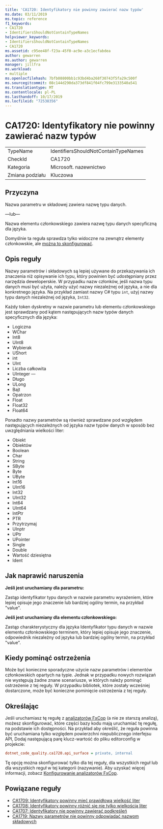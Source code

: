 ```yaml
---
title: 'CA1720: Identyfikatory nie powinny zawierać nazw typów'
ms.date: 03/11/2019
ms.topic: reference
f1_keywords:
- CA1720
- IdentifiersShouldNotContainTypeNames
helpviewer_keywords:
- IdentifiersShouldNotContainTypeNames
- CA1720
ms.assetid: c95ee48f-f23a-45f0-ac9e-a3c1ecfabdea
author: gewarren
ms.author: gewarren
manager: jillfra
ms.workload:
- multiple
ms.openlocfilehash: 7bfb08800bb1c93bd4ba268f30743f5fa29c500f
ms.sourcegitcommit: 08c144d290da373df841f04fc799e3133540a541
ms.translationtype: MT
ms.contentlocale: pl-PL
ms.lasthandoff: 10/17/2019
ms.locfileid: "72538356"
---
```

# <a name="ca1720-identifiers-should-not-contain-type-names"></a>CA1720: Identyfikatory nie powinny zawierać nazw typów

|||
|-|-|
|TypeName|IdentifiersShouldNotContainTypeNames|
|CheckId|CA1720|
|Kategoria|Microsoft. nazewnictwo|
|Zmiana podziału|Kluczowa|

## <a name="cause"></a>Przyczyna

Nazwa parametru w składowej zawiera nazwę typu danych.

—lub—

Nazwa elementu członkowskiego zawiera nazwę typu danych specyficzną dla języka.

Domyślnie ta reguła sprawdza tylko widoczne na zewnątrz elementy członkowskie, ale [można to skonfigurować](#configurability).

## <a name="rule-description"></a>Opis reguły

Nazwy parametrów i składowych są lepiej używane do przekazywania ich znaczenia niż opisywanie ich typu, który powinien być udostępniany przez narzędzia deweloperskie. W przypadku nazw członków, jeśli nazwa typu danych musi być użyta, należy użyć nazwy niezależnej od języka, a nie dla konkretnego języka. Na przykład zamiast nazwy C# typu `int`, użyj nazwy typu danych niezależnej od języka, `Int32`.

Każdy token dyskretny w nazwie parametru lub elementu członkowskiego jest sprawdzany pod kątem następujących nazw typów danych specyficznych dla języka:

- Logiczna
- WChar
- Int8
- UInt8
- Wybierak
- UShort
- int
- UInt
- Liczba całkowita
- UInteger —
- Długo
- ULong
- Bajt
- Opatrzon
- Float
- Float32
- Float64

Ponadto nazwy parametrów są również sprawdzane pod względem następujących niezależnych od języka nazw typów danych w sposób bez uwzględniania wielkości liter:

- Obiekt
- Obiektów
- Boolean
- Char
- String
- SByte
- Byte
- UByte
- Int16
- UInt16
- Int32
- UInt32
- Int64
- UInt64
- IntPtr
- PTR
- Przytrzymaj
- UInptr
- UPtr
- UPointer
- Single
- Double
- Wartość dziesiętna
- Ident

## <a name="how-to-fix-violations"></a>Jak naprawić naruszenia

**Jeśli jest uruchamiany dla parametru:**

Zastąp identyfikator typu danych w nazwie parametru wyrażeniem, które lepiej opisuje jego znaczenie lub bardziej ogólny termin, na przykład "value".

**Jeśli jest uruchamiany dla elementu członkowskiego:**

Zastąp charakterystyczny dla języka Identyfikator typu danych w nazwie elementu członkowskiego terminem, który lepiej opisuje jego znaczenie, odpowiednik niezależny od języka lub bardziej ogólny termin, na przykład "value".

## <a name="when-to-suppress-warnings"></a>Kiedy pominąć ostrzeżenia

Może być konieczne sporadyczne użycie nazw parametrów i elementów członkowskich opartych na typie. Jednak w przypadku nowych rozwiązań nie występują żadne znane scenariusze, w których należy pominąć ostrzeżenie z tej reguły. W przypadku bibliotek, które zostały wcześniej dostarczone, może być konieczne pominięcie ostrzeżenia z tej reguły.

## <a name="configurability"></a>Określając

Jeśli uruchamiasz tę regułę z [analizatorów FxCop](install-fxcop-analyzers.md) (a nie ze starszą analizą), możesz skonfigurować, które części bazy kodu mają uruchamiać tę regułę, na podstawie ich dostępności. Na przykład aby określić, że reguła powinna być uruchamiana tylko względem powierzchni niepublicznego interfejsu API, Dodaj następującą parę klucz-wartość do pliku editorconfig w projekcie:

```ini
dotnet_code_quality.ca1720.api_surface = private, internal
```

Tę opcję można skonfigurować tylko dla tej reguły, dla wszystkich reguł lub dla wszystkich reguł w tej kategorii (nazywanie). Aby uzyskać więcej informacji, zobacz [Konfigurowanie analizatorów FxCop](configure-fxcop-analyzers.md).

## <a name="related-rules"></a>Powiązane reguły

- [CA1709: Identyfikatory powinny mieć prawidłową wielkość liter](../code-quality/ca1709.md)
- [CA1708: Identyfikatory powinny różnić się nie tylko wielkością liter](../code-quality/ca1708.md)
- [CA1707: Identyfikatory nie powinny zawierać podkreśleń](../code-quality/ca1707.md)
- [CA1719: Nazwy parametrów nie powinny odpowiadać nazwom składowych](../code-quality/ca1719.md)
